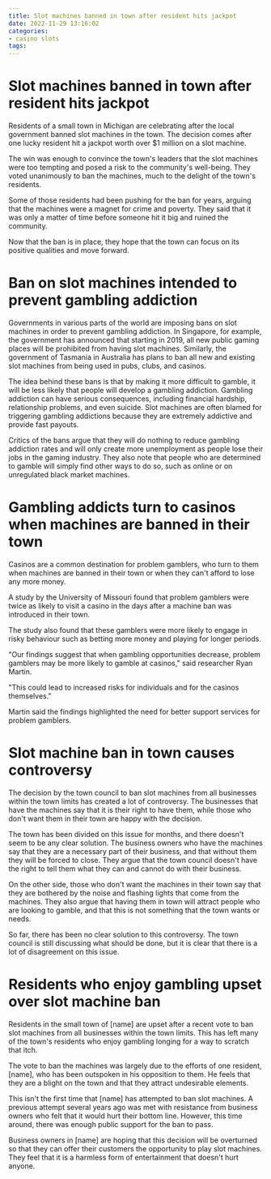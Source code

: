 ```yaml
---
title: Slot machines banned in town after resident hits jackpot
date: 2022-11-29 13:16:02
categories:
- casino slots
tags:
---
```



#  Slot machines banned in town after resident hits jackpot

Residents of a small town in Michigan are celebrating after the local government banned slot machines in the town. The decision comes after one lucky resident hit a jackpot worth over $1 million on a slot machine.

The win was enough to convince the town's leaders that the slot machines were too tempting and posed a risk to the community's well-being. They voted unanimously to ban the machines, much to the delight of the town's residents.

Some of those residents had been pushing for the ban for years, arguing that the machines were a magnet for crime and poverty. They said that it was only a matter of time before someone hit it big and ruined the community.

Now that the ban is in place, they hope that the town can focus on its positive qualities and move forward.

#  Ban on slot machines intended to prevent gambling addiction

Governments in various parts of the world are imposing bans on slot machines in order to prevent gambling addiction. In Singapore, for example, the government has announced that starting in 2019, all new public gaming places will be prohibited from having slot machines. Similarly, the government of Tasmania in Australia has plans to ban all new and existing slot machines from being used in pubs, clubs, and casinos.

The idea behind these bans is that by making it more difficult to gamble, it will be less likely that people will develop a gambling addiction. Gambling addiction can have serious consequences, including financial hardship, relationship problems, and even suicide. Slot machines are often blamed for triggering gambling addictions because they are extremely addictive and provide fast payouts.

Critics of the bans argue that they will do nothing to reduce gambling addiction rates and will only create more unemployment as people lose their jobs in the gaming industry. They also note that people who are determined to gamble will simply find other ways to do so, such as online or on unregulated black market machines.

#  Gambling addicts turn to casinos when machines are banned in their town

Casinos are a common destination for problem gamblers, who turn to them when machines are banned in their town or when they can't afford to lose any more money.

A study by the University of Missouri found that problem gamblers were twice as likely to visit a casino in the days after a machine ban was introduced in their town.

The study also found that these gamblers were more likely to engage in risky behaviour such as betting more money and playing for longer periods.

"Our findings suggest that when gambling opportunities decrease, problem gamblers may be more likely to gamble at casinos," said researcher Ryan Martin.

"This could lead to increased risks for individuals and for the casinos themselves."

Martin said the findings highlighted the need for better support services for problem gamblers.

#  Slot machine ban in town causes controversy

The decision by the town council to ban slot machines from all businesses within the town limits has created a lot of controversy. The businesses that have the machines say that it is their right to have them, while those who don't want them in their town are happy with the decision.

The town has been divided on this issue for months, and there doesn't seem to be any clear solution. The business owners who have the machines say that they are a necessary part of their business, and that without them they will be forced to close. They argue that the town council doesn't have the right to tell them what they can and cannot do with their business.

On the other side, those who don't want the machines in their town say that they are bothered by the noise and flashing lights that come from the machines. They also argue that having them in town will attract people who are looking to gamble, and that this is not something that the town wants or needs.

So far, there has been no clear solution to this controversy. The town council is still discussing what should be done, but it is clear that there is a lot of disagreement on this issue.

#  Residents who enjoy gambling upset over slot machine ban

Residents in the small town of [name] are upset after a recent vote to ban slot machines from all businesses within the town limits. This has left many of the town's residents who enjoy gambling longing for a way to scratch that itch.

The vote to ban the machines was largely due to the efforts of one resident, [name], who has been outspoken in his opposition to them. He feels that they are a blight on the town and that they attract undesirable elements.

This isn't the first time that [name] has attempted to ban slot machines. A previous attempt several years ago was met with resistance from business owners who felt that it would hurt their bottom line. However, this time around, there was enough public support for the ban to pass.

Business owners in [name] are hoping that this decision will be overturned so that they can offer their customers the opportunity to play slot machines. They feel that it is a harmless form of entertainment that doesn't hurt anyone.